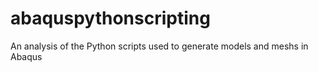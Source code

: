 # abaquspythonscripting
An analysis of the Python scripts used to generate models and meshs in Abaqus
